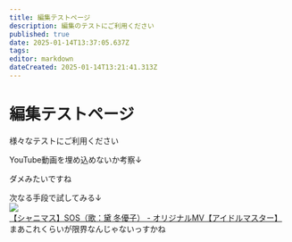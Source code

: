 ```yaml
---
title: 編集テストページ
description: 編集のテストにご利用ください
published: true
date: 2025-01-14T13:37:05.637Z
tags: 
editor: markdown
dateCreated: 2025-01-14T13:21:41.313Z
---
```


# 編集テストページ

様々なテストにご利用ください

YouTube動画を埋め込めないか考察↓

ダメみたいですね

次なる手段で試してみる↓  
[![【シャニマス】SOS（歌：黛 冬優子） - オリジナルMV【アイドルマスター】](https://i.ytimg.com/vi/EvuXIk2Bh78/maxresdefault.jpg)](https://www.youtube.com/watch?v=EvuXIk2Bh78)  
まあこれくらいが限界なんじゃないっすかね